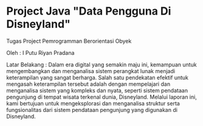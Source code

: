 # Project Java "Data Pengguna Di Disneyland"
Tugas Project Pemrogramman Berorientasi Obyek

Oleh : I Putu Riyan Pradana

Latar Belakang : Dalam era digital yang semakin maju ini, kemampuan untuk mengembangkan dan menganalisa sistem perangkat lunak menjadi keterampilan yang sangat berharga. Salah satu pendekatan efektif untuk mengasah keterampilan tersebut adalah dengan mempelajari dan menganalisa sistem yang kompleks dan nyata, seperti sistem pendataan pengunjung di tempat wisata terkenal dunia, Disneyland. Melalui laporan ini, kami bertujuan untuk mengeksplorasi dan menganalisa struktur serta fungsionalitas dari sistem pendataan pengunjung yang digunakan di Disneyland.
